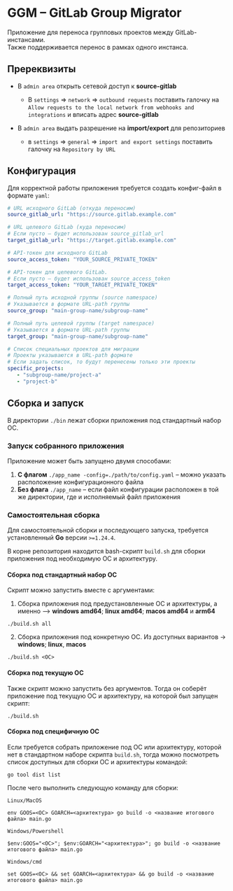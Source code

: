 # GGM – GitLab Group Migrator
Приложение для переноса групповых проектов между GitLab-инстансами.  
Также поддерживается перенос в рамках одного инстанса.

## Пререквизиты
-  В `admin area` открыть сетевой доступ к **source-gitlab**
   - В `settings` => `network` => `outbound requests` поставить галочку на `Allow requests to the local network from webhooks and integrations` и вписать адрес **source-gitlab**

-  В `admin area` выдать разрешение на **import/export** для репозиториев
   - в `settings` => `general` => `import and export settings` поставить галочку на `Repository by URL`

## Конфигурация
Для корректной работы приложения требуется создать конфиг-файл в формате `yaml`:
```yaml
# URL исходного GitLab (откуда переносим)
source_gitlab_url: "https://source.gitlab.example.com"

# URL целевого GitLab (куда переносим)
# Если пусто — будет использован source_gitlab_url
target_gitlab_url: "https://target.gitlab.example.com"

# API-токен для исходного GitLab
source_access_token: "YOUR_SOURCE_PRIVATE_TOKEN"

# API-токен для целевого GitLab.
# Если пусто — будет использован source_access_token
target_access_token: "YOUR_TARGET_PRIVATE_TOKEN"

# Полный путь исходной группы (source namespace)
# Указывается в формате URL-path группы
source_group: "main-group-name/subgroup-name"

# Полный путь целевой группы (target namespace)
# Указывается в формате URL-path группы
target_group: "main-group-name/subgroup-name"

# Список специальных проектов для миграции
# Проекты указываются в URL-path формате
# Если задать список, то будут перенесены только эти проекты
specific_projects:
   - "subgroup-name/project-a"
   - "project-b"
```

## Сборка и запуск
В директории `./bin` лежат сборки приложения под стандартный набор ОС.

### Запуск собранного приложения
Приложение может быть запущено двумя способами:
1) **С флагом** `./app_name -config=./path/to/config.yaml` – можно указать расположение конфигурационного файла
2) **Без флага** `./app_name` – если файл конфигурации расположен в той же директории, где и исполняемый файл приложения

### Самостоятельная сборка
Для самостоятельной сборки и последующего запуска, требуется установленный **Go** версии `>=1.24.4`.

В корне репозитория находится bash-скрипт `build.sh` для сборки приложения под необходимую ОС и архитектуру.

#### Сборка под стандартный набор ОС
Скрипт можно запустить вместе с аргументами:
1) Сборка приложения под предустановленные ОС и архитектуры, а именно –> **windows amd64**; **linux amd64**;
   **macos amd64** и **arm64**
```shell
./build.sh all
```

2) Сборка приложения под конкретную ОС. Из доступных вариантов -> **windows**; **linux**, **macos**
```shell
./build.sh <ОС>
```

#### Сборка под текущую ОС
Также скрипт можно запустить без аргументов. Тогда он соберёт приложение под текущую ОС и архитектуру,
на которой был запущен скрипт:
```shell
./build.sh
```

#### Сборка под специфичную ОС
Если требуется собрать приложение под ОС или архитектуру, которой нет в стандартном наборе скрипта `build.sh`,
тогда можно посмотреть список доступных для сборки ОС и архитектуры командой:
```shell
go tool dist list
```

После чего выполнить следующую команду для сборки:

`Linux/MacOS`
```shell
env GOOS=<ОС> GOARCH=<архитектура> go build -o <название итогового файла> main.go
```

`Windows/Powershell`
```shell
$env:GOOS="<ОС>"; $env:GOARCH="<архитектура>"; go build -o <название итогового файла> main.go
```

`Windows/cmd`
```shell
set GOOS=<ОС> && set GOARCH=<архитектура> && go build -o <название итогового файла> main.go
```